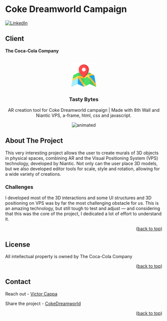 # Coke Dreamworld Campaign

<div id="top"></div>

[![LinkedIn][linkedin-shield]][linkedin-url]

<h2>Client</h2>
<p><b>The Coca-Cola Company</b></p>


<!-- PROJECT LOGO -->
 

<br />
<div align="center">
  <a href="https://github.com/victorcappa/coke-dreamworld-campaign">
    <img src="logo.png" alt="Logo" width="80" height="80">
  </a>

<h3 align="center">Tasty Bytes</h3>

  <p align="center">
AR creation tool for Coke Dreamworld campaign | Made with 8th Wall and Niantic VPS, a-frame, html, css and javascript.
  </p>
   <img src="https://user-images.githubusercontent.com/40408965/200143996-2973b16c-58c4-447e-88be-a825d4ae40cf.gif" alt="animated" />
</div>



<!-- ABOUT THE PROJECT -->
## About The Project

 
<p align="left">
 <p> This very interesting project allows the user to create murals of 3D objects in physical spaces, combining AR and the Visual Positioning System (VPS) technology, developed by Niantic.
 Not only can the user place 3D models, but we also developed editor tools for scale, style and rotation, allowing for a wide variety of creations. 
 </p>
 
  <h3>Challenges</h3
   <p>
I developed most of the 3D interactions and some UI structures and 3D positioning on VPS was by far the most challenging obstacle for us. This is an amazing technology, but still tough to test and adjust — and considering that this was the core of the project, I dedicated a lot of effort to understand it.
   </p>


<p align="right">(<a href="#top">back to top</a>)</p>


<!-- LICENSE -->
## License

All intellectual property is owned by The Coca-Cola Company

<p align="right">(<a href="#top">back to top</a>)</p>

<!-- CONTACT -->
## Contact

Reach out - <a href = "mailto: cappacurta@gmail.com.com">Victor Cappa</a>


Share the project - [CokeDreamworld]([https://github.com/victorcappa/coke-dreamworld-campaign])

<p align="right">(<a href="#top">back to top</a>)</p>

[linkedin-shield]: https://img.shields.io/badge/-LinkedIn-black.svg?style=for-the-badge&logo=linkedin&colorB=555
[linkedin-url]: https://www.linkedin.com/in/victor-cappa-50839788/

